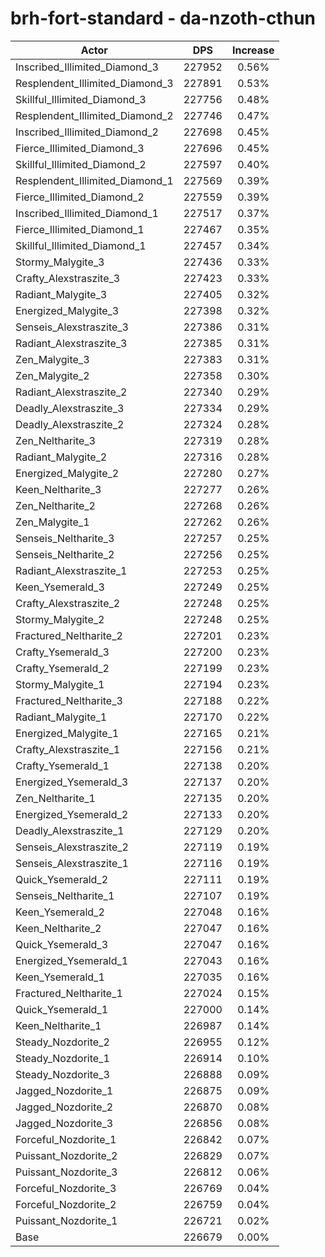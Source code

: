# brh-fort-standard - da-nzoth-cthun
| Actor | DPS | Increase |
|---|:---:|:---:|
|Inscribed_Illimited_Diamond_3|227952|0.56%|
|Resplendent_Illimited_Diamond_3|227891|0.53%|
|Skillful_Illimited_Diamond_3|227756|0.48%|
|Resplendent_Illimited_Diamond_2|227746|0.47%|
|Inscribed_Illimited_Diamond_2|227698|0.45%|
|Fierce_Illimited_Diamond_3|227696|0.45%|
|Skillful_Illimited_Diamond_2|227597|0.40%|
|Resplendent_Illimited_Diamond_1|227569|0.39%|
|Fierce_Illimited_Diamond_2|227559|0.39%|
|Inscribed_Illimited_Diamond_1|227517|0.37%|
|Fierce_Illimited_Diamond_1|227467|0.35%|
|Skillful_Illimited_Diamond_1|227457|0.34%|
|Stormy_Malygite_3|227436|0.33%|
|Crafty_Alexstraszite_3|227423|0.33%|
|Radiant_Malygite_3|227405|0.32%|
|Energized_Malygite_3|227398|0.32%|
|Senseis_Alexstraszite_3|227386|0.31%|
|Radiant_Alexstraszite_3|227385|0.31%|
|Zen_Malygite_3|227383|0.31%|
|Zen_Malygite_2|227358|0.30%|
|Radiant_Alexstraszite_2|227340|0.29%|
|Deadly_Alexstraszite_3|227334|0.29%|
|Deadly_Alexstraszite_2|227324|0.28%|
|Zen_Neltharite_3|227319|0.28%|
|Radiant_Malygite_2|227316|0.28%|
|Energized_Malygite_2|227280|0.27%|
|Keen_Neltharite_3|227277|0.26%|
|Zen_Neltharite_2|227268|0.26%|
|Zen_Malygite_1|227262|0.26%|
|Senseis_Neltharite_3|227257|0.25%|
|Senseis_Neltharite_2|227256|0.25%|
|Radiant_Alexstraszite_1|227253|0.25%|
|Keen_Ysemerald_3|227249|0.25%|
|Crafty_Alexstraszite_2|227248|0.25%|
|Stormy_Malygite_2|227248|0.25%|
|Fractured_Neltharite_2|227201|0.23%|
|Crafty_Ysemerald_3|227200|0.23%|
|Crafty_Ysemerald_2|227199|0.23%|
|Stormy_Malygite_1|227194|0.23%|
|Fractured_Neltharite_3|227188|0.22%|
|Radiant_Malygite_1|227170|0.22%|
|Energized_Malygite_1|227165|0.21%|
|Crafty_Alexstraszite_1|227156|0.21%|
|Crafty_Ysemerald_1|227138|0.20%|
|Energized_Ysemerald_3|227137|0.20%|
|Zen_Neltharite_1|227135|0.20%|
|Energized_Ysemerald_2|227133|0.20%|
|Deadly_Alexstraszite_1|227129|0.20%|
|Senseis_Alexstraszite_2|227119|0.19%|
|Senseis_Alexstraszite_1|227116|0.19%|
|Quick_Ysemerald_2|227111|0.19%|
|Senseis_Neltharite_1|227107|0.19%|
|Keen_Ysemerald_2|227048|0.16%|
|Keen_Neltharite_2|227047|0.16%|
|Quick_Ysemerald_3|227047|0.16%|
|Energized_Ysemerald_1|227043|0.16%|
|Keen_Ysemerald_1|227035|0.16%|
|Fractured_Neltharite_1|227024|0.15%|
|Quick_Ysemerald_1|227000|0.14%|
|Keen_Neltharite_1|226987|0.14%|
|Steady_Nozdorite_2|226955|0.12%|
|Steady_Nozdorite_1|226914|0.10%|
|Steady_Nozdorite_3|226888|0.09%|
|Jagged_Nozdorite_1|226875|0.09%|
|Jagged_Nozdorite_2|226870|0.08%|
|Jagged_Nozdorite_3|226856|0.08%|
|Forceful_Nozdorite_1|226842|0.07%|
|Puissant_Nozdorite_2|226829|0.07%|
|Puissant_Nozdorite_3|226812|0.06%|
|Forceful_Nozdorite_3|226769|0.04%|
|Forceful_Nozdorite_2|226759|0.04%|
|Puissant_Nozdorite_1|226721|0.02%|
|Base|226679|0.00%|
